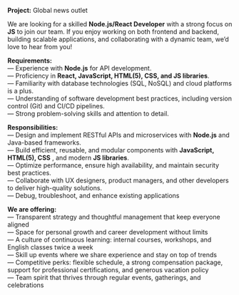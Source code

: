 **Project:** Global news outlet

We are looking for a skilled **Node.js/React Developer** with a strong focus
on **JS** to join our team. If you enjoy working on both frontend and backend,
building scalable applications, and collaborating with a dynamic team, we’d
love to hear from you!

**Requirements:**  
— Experience with **Node.js** for API development.  
— Proficiency in **React, JavaScript, HTML(5), CSS, and JS libraries**.  
— Familiarity with database technologies (SQL, NoSQL) and cloud platforms is a
plus.  
— Understanding of software development best practices, including version
control (Git) and CI/CD pipelines.  
— Strong problem-solving skills and attention to detail.

**Responsibilities:**  
— Design and implement RESTful APIs and microservices with **Node.js** and
Java-based frameworks.  
— Build efficient, reusable, and modular components with **JavaScript,
HTML(5), CSS** , and modern **JS libraries**.  
— Optimize performance, ensure high availability, and maintain security best
practices.  
— Collaborate with UX designers, product managers, and other developers to
deliver high-quality solutions.  
— Debug, troubleshoot, and enhance existing applications

  
**We are offering:**  
— Transparent strategy and thoughtful management that keep everyone aligned  
— Space for personal growth and career development without limits  
— A culture of continuous learning: internal courses, workshops, and English
classes twice a week  
— Skill up events where we share experience and stay on top of trends  
— Competitive perks: flexible schedule, a strong compensation package, support
for professional certifications, and generous vacation policy  
— Team spirit that thrives through regular events, gatherings, and
celebrations